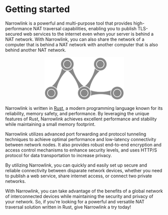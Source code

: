 # Getting started

Narrowlink is a powerful and multi-purpose tool that provides high-performance NAT traversal capabilities, enabling you to publish TLS-secured web services to the internet even when your server is behind a NAT network. With Narrowlink, you can also share the network of a computer that is behind a NAT network with another computer that is also behind another NAT network.

<p align="center">
<img src="docs/assets/NarrowLink-888.svg" width="50%" height="50%" alt="Narrowlink Logo">
</p>

Narrowlink is written in [Rust]( https://www.rust-lang.org/), a modern programming language known for its reliability, memory safety, and performance. By leveraging the unique features of Rust, Narrowlink achieves excellent performance and stability while maintaining a small memory footprint.

Narrowlink utilizes advanced port forwarding and protocol tunneling techniques to achieve optimal performance and low-latency connectivity between network nodes. It also provides robust end-to-end encryption and access control mechanisms to enhance security levels, and uses HTTP/S protocol for data transportation to increase privacy.

By utilizing Narrowlink, you can quickly and easily set up secure and reliable connectivity between disparate network devices, whether you need to publish a web service, share internet access, or connect two private networks.

With Narrowlink, you can take advantage of the benefits of a global network of interconnected devices while maintaining the security and privacy of your network. So, if you're looking for a powerful and versatile NAT traversal solution written in Rust, give Narrowlink a try today!
